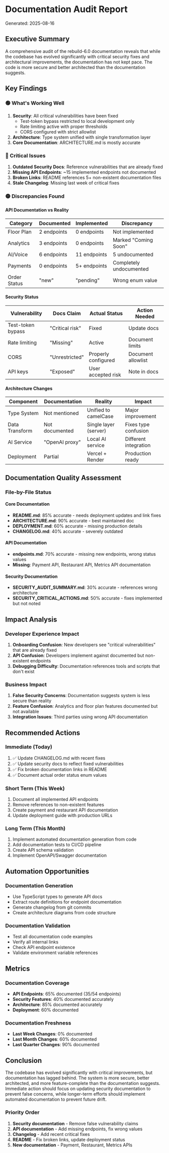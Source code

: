 # Documentation Audit Report
Generated: 2025-08-16

## Executive Summary

A comprehensive audit of the rebuild-6.0 documentation reveals that while the codebase has evolved significantly with critical security fixes and architectural improvements, the documentation has not kept pace. The code is more secure and better architected than the documentation suggests.

## Key Findings

### 🟢 What's Working Well
1. **Security**: All critical vulnerabilities have been fixed
   - Test-token bypass restricted to local development only
   - Rate limiting active with proper thresholds
   - CORS configured with strict allowlist
2. **Architecture**: Type system unified with single transformation layer
3. **Core Documentation**: ARCHITECTURE.md is mostly accurate

### 🔴 Critical Issues
1. **Outdated Security Docs**: Reference vulnerabilities that are already fixed
2. **Missing API Endpoints**: ~15 implemented endpoints not documented
3. **Broken Links**: README references 5+ non-existent documentation files
4. **Stale Changelog**: Missing last week of critical fixes

### 🟡 Discrepancies Found

#### API Documentation vs Reality
| Category | Documented | Implemented | Discrepancy |
|----------|------------|-------------|-------------|
| Floor Plan | 2 endpoints | 0 endpoints | Not implemented |
| Analytics | 3 endpoints | 0 endpoints | Marked "Coming Soon" |
| AI/Voice | 6 endpoints | 11 endpoints | 5 undocumented |
| Payments | 0 endpoints | 5+ endpoints | Completely undocumented |
| Order Status | "new" | "pending" | Wrong enum value |

#### Security Status
| Vulnerability | Docs Claim | Actual Status | Action Needed |
|--------------|------------|---------------|---------------|
| Test-token bypass | "Critical risk" | Fixed | Update docs |
| Rate limiting | "Missing" | Active | Document limits |
| CORS | "Unrestricted" | Properly configured | Document allowlist |
| API keys | "Exposed" | User accepted risk | Note in docs |

#### Architecture Changes
| Component | Documentation | Reality | Impact |
|-----------|--------------|---------|---------|
| Type System | Not mentioned | Unified to camelCase | Major improvement |
| Data Transform | Not documented | Single layer (server) | Fixes type confusion |
| AI Service | "OpenAI proxy" | Local AI service | Different integration |
| Deployment | Partial | Vercel + Render | Production ready |

## Documentation Quality Assessment

### File-by-File Status

#### Core Documentation
- **README.md**: 85% accurate - needs deployment updates and link fixes
- **ARCHITECTURE.md**: 90% accurate - best maintained doc
- **DEPLOYMENT.md**: 60% accurate - missing production details
- **CHANGELOG.md**: 40% accurate - severely outdated

#### API Documentation
- **endpoints.md**: 70% accurate - missing new endpoints, wrong status values
- **Missing**: Payment API, Restaurant API, Metrics API documentation

#### Security Documentation
- **SECURITY_AUDIT_SUMMARY.md**: 30% accurate - references wrong architecture
- **SECURITY_CRITICAL_ACTIONS.md**: 50% accurate - fixes implemented but not noted

## Impact Analysis

### Developer Experience Impact
1. **Onboarding Confusion**: New developers see "critical vulnerabilities" that are already fixed
2. **API Confusion**: Developers implement against documented but non-existent endpoints
3. **Debugging Difficulty**: Documentation references tools and scripts that don't exist

### Business Impact
1. **False Security Concerns**: Documentation suggests system is less secure than reality
2. **Feature Confusion**: Analytics and floor plan features documented but not available
3. **Integration Issues**: Third parties using wrong API documentation

## Recommended Actions

### Immediate (Today)
1. ✅ Update CHANGELOG.md with recent fixes
2. ✅ Update security docs to reflect fixed vulnerabilities
3. ✅ Fix broken documentation links in README
4. ✅ Document actual order status enum values

### Short Term (This Week)
1. Document all implemented API endpoints
2. Remove references to non-existent features
3. Create payment and restaurant API documentation
4. Update deployment guide with production URLs

### Long Term (This Month)
1. Implement automated documentation generation from code
2. Add documentation tests to CI/CD pipeline
3. Create API schema validation
4. Implement OpenAPI/Swagger documentation

## Automation Opportunities

### Documentation Generation
- Use TypeScript types to generate API docs
- Extract route definitions for endpoint documentation
- Generate changelog from git commits
- Create architecture diagrams from code structure

### Documentation Validation
- Test all documentation code examples
- Verify all internal links
- Check API endpoint existence
- Validate environment variable references

## Metrics

### Documentation Coverage
- **API Endpoints**: 65% documented (35/54 endpoints)
- **Security Features**: 40% documented accurately
- **Architecture**: 85% documented accurately
- **Deployment**: 60% documented

### Documentation Freshness
- **Last Week Changes**: 0% documented
- **Last Month Changes**: 60% documented
- **Last Quarter Changes**: 90% documented

## Conclusion

The codebase has evolved significantly with critical improvements, but documentation has lagged behind. The system is more secure, better architected, and more feature-complete than the documentation suggests. Immediate action should focus on updating security documentation to prevent false concerns, while longer-term efforts should implement automated documentation to prevent future drift.

### Priority Order
1. **Security documentation** - Remove false vulnerability claims
2. **API documentation** - Add missing endpoints, fix wrong values
3. **Changelog** - Add recent critical fixes
4. **README** - Fix broken links, update deployment status
5. **New documentation** - Payment, Restaurant, Metrics APIs